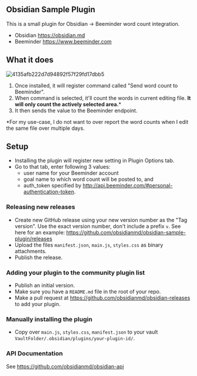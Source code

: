 ## Obsidian Sample Plugin

This is a small plugin for Obsidian -> Beeminder word count integration.
- Obsidian https://obsidian.md
- Beeminder https://www.beeminder.com

## What it does

![4135afb222d7d94892f57f29fd17dbb5](https://user-images.githubusercontent.com/570263/116797588-4518fc80-aab5-11eb-9f9f-12efb5260307.gif)


1. Once installed, it will register command called "Send word count to Beeminder".
2. When command is selected, it'll count the words in current editing file. **It will only count the actively selected area.***
3. It then sends the value to the Beeminder endpoint.

*For my use-case, I do not want to over report the word counts when I edit the same file over multiple days.

## Setup

- Installing the plugin will register new setting in Plugin Options tab.
- Go to that tab, enter following 3 values:
  - user name for your Beeminder account
  - goal name to which word count will be posted to, and 
  - auth_token specified by http://api.beeminder.com/#personal-authentication-token.


### Releasing new releases

- Create new GitHub release using your new version number as the "Tag version". Use the exact version number, don't include a prefix `v`. See here for an example: https://github.com/obsidianmd/obsidian-sample-plugin/releases
- Upload the files `manifest.json`, `main.js`, `styles.css` as binary attachments.
- Publish the release.

### Adding your plugin to the community plugin list

- Publish an initial version.
- Make sure you have a `README.md` file in the root of your repo.
- Make a pull request at https://github.com/obsidianmd/obsidian-releases to add your plugin.

### Manually installing the plugin

- Copy over `main.js`, `styles.css`, `manifest.json` to your vault `VaultFolder/.obsidian/plugins/your-plugin-id/`.

### API Documentation

See https://github.com/obsidianmd/obsidian-api
